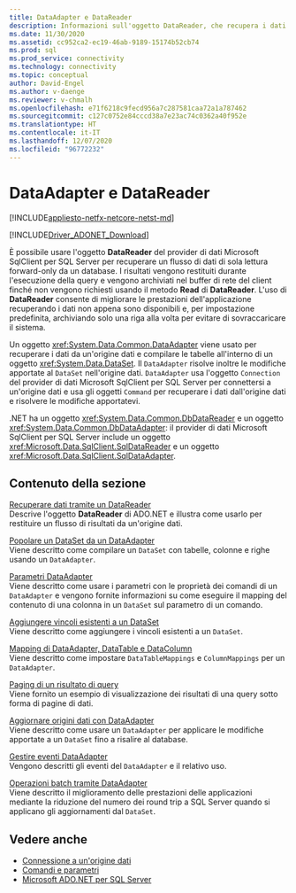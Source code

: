 ```yaml
---
title: DataAdapter e DataReader
description: Informazioni sull'oggetto DataReader, che recupera i dati da un database, e sull'oggetto DataAdapter, che recupera i dati da un'origine dati e popola un oggetto DataSet, del provider di dati Microsoft SqlClient per SQL Server.
ms.date: 11/30/2020
ms.assetid: cc952ca2-ec19-46ab-9189-15174b52cb74
ms.prod: sql
ms.prod_service: connectivity
ms.technology: connectivity
ms.topic: conceptual
author: David-Engel
ms.author: v-daenge
ms.reviewer: v-chmalh
ms.openlocfilehash: e71f6218c9fecd956a7c287581caa72a1a787462
ms.sourcegitcommit: c127c0752e84cccd38a7e23ac74c0362a40f952e
ms.translationtype: HT
ms.contentlocale: it-IT
ms.lasthandoff: 12/07/2020
ms.locfileid: "96772232"
---
```

# <a name="dataadapters-and-datareaders"></a>DataAdapter e DataReader

[!INCLUDE[appliesto-netfx-netcore-netst-md](../../includes/appliesto-netfx-netcore-netst-md.md)]

[!INCLUDE[Driver_ADONET_Download](../../includes/driver_adonet_download.md)]

È possibile usare l'oggetto **DataReader** del provider di dati Microsoft SqlClient per SQL Server per recuperare un flusso di dati di sola lettura forward-only da un database. I risultati vengono restituiti durante l'esecuzione della query e vengono archiviati nel buffer di rete del client finché non vengono richiesti usando il metodo **Read** di **DataReader**. L'uso di **DataReader** consente di migliorare le prestazioni dell'applicazione recuperando i dati non appena sono disponibili e, per impostazione predefinita, archiviando solo una riga alla volta per evitare di sovraccaricare il sistema.

Un oggetto <xref:System.Data.Common.DataAdapter> viene usato per recuperare i dati da un'origine dati e compilare le tabelle all'interno di un oggetto <xref:System.Data.DataSet>. Il `DataAdapter` risolve inoltre le modifiche apportate al `DataSet` nell'origine dati. `DataAdapter` usa l'oggetto `Connection` del provider di dati Microsoft SqlClient per SQL Server per connettersi a un'origine dati e usa gli oggetti `Command` per recuperare i dati dall'origine dati e risolvere le modifiche apportatevi.

.NET ha un oggetto <xref:System.Data.Common.DbDataReader> e un oggetto <xref:System.Data.Common.DbDataAdapter>: il provider di dati Microsoft SqlClient per SQL Server include un oggetto <xref:Microsoft.Data.SqlClient.SqlDataReader> e un oggetto <xref:Microsoft.Data.SqlClient.SqlDataAdapter>.

## <a name="in-this-section"></a>Contenuto della sezione

[Recuperare dati tramite un DataReader](retrieve-data-by-datareader.md)  
Descrive l'oggetto **DataReader** di ADO.NET e illustra come usarlo per restituire un flusso di risultati da un'origine dati.

[Popolare un DataSet da un DataAdapter](populate-dataset-from-dataadapter.md)  
Viene descritto come compilare un `DataSet` con tabelle, colonne e righe usando un `DataAdapter`.

[Parametri DataAdapter](dataadapter-parameters.md)  
Viene descritto come usare i parametri con le proprietà dei comandi di un `DataAdapter` e vengono fornite informazioni su come eseguire il mapping del contenuto di una colonna in un `DataSet` sul parametro di un comando.

[Aggiungere vincoli esistenti a un DataSet](add-existing-constraints-to-dataset.md)  
Viene descritto come aggiungere i vincoli esistenti a un `DataSet`.

[Mapping di DataAdapter, DataTable e DataColumn](dataadapter-datatable-datacolumn-mappings.md)  
Viene descritto come impostare `DataTableMappings` e `ColumnMappings` per un `DataAdapter`.

[Paging di un risultato di query](paging-through-query-result.md)  
Viene fornito un esempio di visualizzazione dei risultati di una query sotto forma di pagine di dati.

[Aggiornare origini dati con DataAdapter](update-data-sources-with-dataadapters.md)  
Viene descritto come usare un `DataAdapter` per applicare le modifiche apportate a un `DataSet` fino a risalire al database.

[Gestire eventi DataAdapter](handle-dataadapter-events.md)  
Vengono descritti gli eventi del `DataAdapter` e il relativo uso.

[Operazioni batch tramite DataAdapter](batch-operations-using-dataadapters.md)  
Viene descritto il miglioramento delle prestazioni delle applicazioni mediante la riduzione del numero dei round trip a SQL Server quando si applicano gli aggiornamenti dal `DataSet`.

## <a name="see-also"></a>Vedere anche

- [Connessione a un'origine dati](connecting-to-data-source.md)
- [Comandi e parametri](commands-parameters.md)
- [Microsoft ADO.NET per SQL Server](microsoft-ado-net-sql-server.md)
